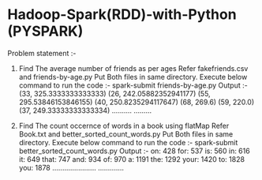 # Hadoop-Spark(RDD)-with-Python (PYSPARK)

Problem statement :-
1) Find The average number of friends as per ages
    Refer fakefriends.csv and friends-by-age.py
    Put Both files in same directory.
    Execute below command to run the code :- 
    spark-submit friends-by-age.py
    Output :- 
    (33, 325.3333333333333)
    (26, 242.05882352941177)
    (55, 295.53846153846155)
    (40, 250.8235294117647)
    (68, 269.6)
    (59, 220.0)
    (37, 249.33333333333334)
    ..........
    .........
    
 2) Find The count occernce of words in a book using flatMap
    Refer Book.txt and better_sorted_count_words.py
    Put Both files in same directory.
    Execute below command to run the code :- 
    spark-submit better_sorted_count_words.py
    Output :-
    on:     428
    for:    537
    is:     560
    in:     616
    it:     649
    that:   747
    and:    934
    of:     970
    a:      1191
    the:    1292
    your:   1420
    to:     1828
    you:    1878
    ......................
    .............
  
